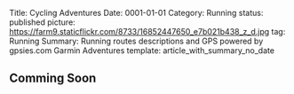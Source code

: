 Title: Cycling Adventures
Date: 0001-01-01
Category: Running
status: published
picture: https://farm9.staticflickr.com/8733/16852447650_e7b021b438_z_d.jpg
tag: Running
Summary: Running routes descriptions and GPS powered by gpsies.com Garmin Adventures
template: article_with_summary_no_date

<h2> Comming Soon </h2>
